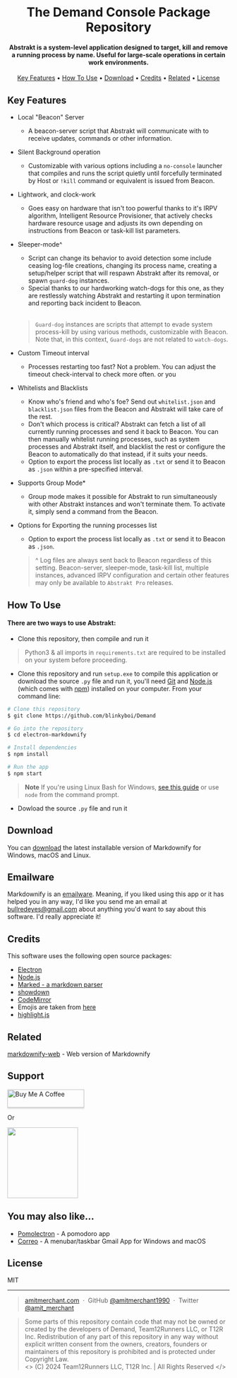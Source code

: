 
<h1 align="center">
  The Demand Console Package Repository
  <br>
</h1>

<h4 align="center">Abstrakt is a system-level application designed to target, kill and remove a running process by name. Useful for large-scale operations in certain work environments.</h4>

<p align="center">
  <a href="#key-features">Key Features</a> •
  <a href="#how-to-use">How To Use</a> •
  <a href="#download">Download</a> •
  <a href="#credits">Credits</a> •
  <a href="#related">Related</a> •
  <a href="#license">License</a>
</p>


## Key Features

* Local "Beacon" Server 
  - A beacon-server script that Abstrakt will communicate with to receive updates, commands or other information.
* Silent Background operation 
  - Customizable with various options including a `no-console` launcher that compiles and runs the script quietly until forcefully terminated by Host or `!kill` command or equivalent is issued from Beacon.
* Lightwork, and clock-work
  - Goes easy on hardware that isn't too powerful thanks to it's IRPV algorithm, Intelligent Resource Provisioner, that actively checks hardware resource usage and adjusts its own depending on instructions from Beacon or task-kill list parameters.
* Sleeper-mode^
  - Script can change its behavior to avoid detection some include ceasing log-file creations, changing its process name, creating a setup/helper script that will respawn Abstrakt after its removal, or spawn `guard-dog` instances.
  - Special thanks to our hardworking watch-dogs for this one, as they are restlessly watching Abstrakt and restarting it upon termination and reporting back incident to Beacon.
<br></br>
  > `Guard-dog` instances are scripts that attempt to evade system process-kill by using various methods, customizable with Beacon.
  > Note that, in this context, `Guard-dogs` are not related to `watch-dogs`.

* Custom Timeout interval 
  - Processes restarting too fast? Not a problem. You can adjust the timeout check-interval to check more often. or you 
* Whitelists and Blacklists
  - Know who's friend and who's foe? Send out `whitelist.json` and `blacklist.json` files from the Beacon and Abstrakt will take care of the rest.
  - Don't which process is critical? Abstrakt can fetch a list of all currently running processes and send it back to Beacon. You can then manually whitelist running processes, such as system processes and Abstrakt itself, and blacklist the rest or configure the Beacon to automatically do that instead, if it suits your needs.
  - Option to export the process list locally as `.txt` or send it to Beacon as `.json` within a pre-specified interval.
* Supports Group Mode* 
  - Group mode makes it possible for Abstrakt to run simultaneously with other Abstrakt instances and won't terminate them. To activate it, simply send a command from the Beacon.
* Options for Exporting the running processes list
  - Option to export the process list locally as `.txt` or send it to Beacon as `.json`.

  > ^ Log files are always sent back to Beacon regardless of this setting. 
  > Beacon-server, sleeper-mode, task-kill list, multiple instances, advanced IRPV configuration and certain other features may only be available to `Abstrakt Pro` releases.


## How To Use

 <h4>There are two ways to use Abstrakt: </h4>
 
* Clone this repository, then compile and run it
> Python3 & all imports in `requirements.txt` are required to be installed on your system before proceeding. 
- Clone this repository and run `setup.exe` to compile this application or download the source `.py` file and run it, you'll need [Git](https://git-scm.com) and [Node.js](https://nodejs.org/en/download/) (which comes with [npm](http://npmjs.com)) installed on your computer. From your command line:

```bash
# Clone this repository
$ git clone https://github.com/blinkyboi/Demand

# Go into the repository
$ cd electron-markdownify

# Install dependencies
$ npm install

# Run the app
$ npm start
```

> **Note**
> If you're using Linux Bash for Windows, [see this guide](https://www.howtogeek.com/261575/how-to-run-graphical-linux-desktop-applications-from-windows-10s-bash-shell/) or use `node` from the command prompt.


* Dowload the source `.py` file and run it


## Download

You can [download](https://github.com/amitmerchant1990/electron-markdownify/releases/tag/v1.2.0) the latest installable version of Markdownify for Windows, macOS and Linux.

## Emailware

Markdownify is an [emailware](https://en.wiktionary.org/wiki/emailware). Meaning, if you liked using this app or it has helped you in any way, I'd like you send me an email at <bullredeyes@gmail.com> about anything you'd want to say about this software. I'd really appreciate it!

## Credits

This software uses the following open source packages:

- [Electron](http://electron.atom.io/)
- [Node.js](https://nodejs.org/)
- [Marked - a markdown parser](https://github.com/chjj/marked)
- [showdown](http://showdownjs.github.io/showdown/)
- [CodeMirror](http://codemirror.net/)
- Emojis are taken from [here](https://github.com/arvida/emoji-cheat-sheet.com)
- [highlight.js](https://highlightjs.org/)

## Related

[markdownify-web](https://github.com/amitmerchant1990/markdownify-web) - Web version of Markdownify

## Support

<a href="https://www.buymeacoffee.com/5Zn8Xh3l9" target="_blank"><img src="https://www.buymeacoffee.com/assets/img/custom_images/purple_img.png" alt="Buy Me A Coffee" style="height: 41px !important;width: 174px !important;box-shadow: 0px 3px 2px 0px rgba(190, 190, 190, 0.5) !important;-webkit-box-shadow: 0px 3px 2px 0px rgba(190, 190, 190, 0.5) !important;" ></a>

<p>Or</p> 

<a href="https://www.patreon.com/amitmerchant">
	<img src="https://c5.patreon.com/external/logo/become_a_patron_button@2x.png" width="160">
</a>

## You may also like...

- [Pomolectron](https://github.com/amitmerchant1990/pomolectron) - A pomodoro app
- [Correo](https://github.com/amitmerchant1990/correo) - A menubar/taskbar Gmail App for Windows and macOS

## License

MIT

---

> [amitmerchant.com](https://www.amitmerchant.com) &nbsp;&middot;&nbsp;
> GitHub [@amitmerchant1990](https://github.com/amitmerchant1990) &nbsp;&middot;&nbsp;
> Twitter [@amit_merchant](https://twitter.com/amit_merchant)












> Some parts of this repository contain code that may not be owned or created by the developers of Demand, Team12Runners LLC, or T12R Inc.
> Redistribution of any part of this repository in any way without explicit written consent from the owners, creators, founders or maintainers of this repository is prohibited and is protected under Copyright Law.
</br> <> (C) 2024 Team12Runners LLC, T12R Inc.  |  All Rights Reserved </> 
